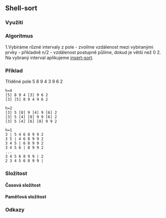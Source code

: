 ## Shell-sort
### Využití

### Algoritmus
1.Vybíráme různé intervaly z pole
	- zvolíme vzdálenost mezi vybíranými prvky - příkladně n/2
	- vzdálenost postupně půlíme, dokud je větší než 0
2. Na vybraný interval aplikujeme [insert-sort](https://github.com/FrostyX/School/tree/master/ALM1/trideni/insert-sort).

### Příklad
Tříděné pole 5 8 9 4 3 9 6 2

	h=4
	[5] 8 9 4 [3] 9 6 2
	[3] [5] 8 9 4 9 6 2

	h=2
	[3] 5 [8] 9 [4] 9 [6] 2
	[3] 5 [4] [8] 9 9 [6] 2
	[3] 5 [4] [6] [8] 9 9 2

	h=1
	3 | 5 4 6 8 9 9 2
	3 5 | 4 6 8 9 9 2
	3 4 5 | 6 8 9 9 2
	3 4 5 6 | 8 9 9 2
	...
	3 4 5 6 8 9 9 | 2
	2 3 4 5 6 8 9 9 |


### Složitost
#### Časová složitost
#### Paměťová složitost
### Odkazy


